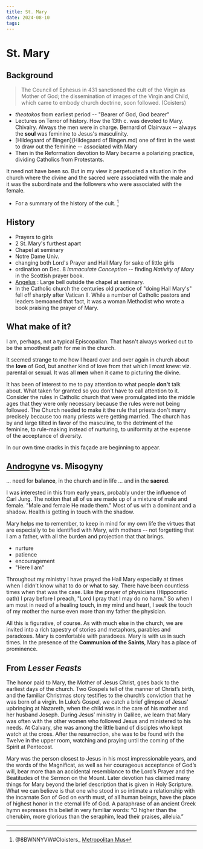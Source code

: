 ```yaml
---
title: St. Mary
date: 2024-08-10
tags: 
---
```

# St. Mary

## Background

> The Council of Ephesus in 431 sanctioned the cult of the Virgin as Mother of God; the dissemination of images of the Virgin and Child, which came to embody church doctrine, soon followed. (Coisters)

- *theotokos* from earliest period -- "Bearer of God, God bearer"
- Lectures on Terror of history. How the 13th c. was devoted to Mary. Chivalry. Always the men were in charge. Bernard of Clairvaux -- always the **soul** was feminine to Jesus's masculinity.
- [Hildegaard of Bingen](Hildegaard of Bingen.md) one of first in the west to draw out the feminine -- associated with Mary
- Then in the Reformation devotion to Mary became a polarizing practice, dividing Catholics from Protestants.

It need not have been so. But in my view it perpetuated a situation in the church where the divine and the sacred were associated with the male and it was the subordinate and the followers who were associated with the female.

- For a summary of the history of the cult. [^1]

## History

- Prayers to girls
- 2 St. Mary's furthest apart
- Chapel at seminary
- Notre Dame Univ.
- changing both Lord's Prayer and Hail Mary for sake of little girls
- ordination on Dec. 8 *Immaculate Conception* -- finding *Nativity of Mary* in the Scottish prayer book. 
- [Angelus](Angelus.md) : Large bell outside the chapel at seminary.
- In the Catholic church the centuries old practice of "doing Hail Mary's" fell off sharply after Vatican II. While a number of Catholic pastors and leaders bemoaned that fact, it was a woman Methodist who wrote a book praising the prayer of Mary. 

## What make of it?

I am, perhaps, not a typical Episcopalian. That hasn't always worked out to be the smoothest path for me in the church.

It seemed strange to me how I heard over and over again in church about the **love** of God, but another kind of love from that which I most knew: viz. parental or sexual. It was all **men** when it came to picturing the divine. 

It has been of interest to me to pay attention to what people **don't** talk about. What taken for granted so you don't have to call attention to it. Consider the rules in Catholic church that were promulgated into the middle ages that they were only necessary because the rules were not being followed. The Church needed to make it the rule that priests don't marry precisely because too many priests were getting married. The church has by and large tilted in favor of the masculine, to the detriment of the feminine, to rule-making instead of nurturing, to uniformity at the expense of the acceptance of diversity.

In our own time cracks in this façade are beginning to appear. 

## [Androgyne](Androgyne.md) vs. Misogyny

… need for **balance**, in the church and in life … and in the **sacred**.

I was interested in this from early years, probably under the influence of Carl Jung. The notion that all of us are made up of a mixture of male and female. "Male and female He made them." Most of us with a dominant and a shadow. Health is getting in touch with the shadow.

Mary helps me to remember, to keep in mind for my own life the virtues that are especially to be identified with Mary, with mothers -- not forgetting that I am a father, with all the burden and projection that that brings.

- nurture
- patience
- encouragement
- "Here I am"

Throughout my ministry I have prayed the Hail Mary especially at times when I didn't know what to do or what to say. There have been countless times when that was the case. Like the prayer of physicians (Hippocratic oath) I pray before I preach, "Lord I pray that I may do no harm." So when I am most in need of a healing touch, in my mind and heart, I seek the touch of my mother the nurse even more than my father the physician.

All this is figurative, of course. As with much else in the church, we are invited into a rich tapestry of stories and metaphors, parables and paradoxes. Mary is comfortable with paradoxes. Mary is with us in such times. In the presence of the **Communion of the Saints**, Mary has a place of prominence. 

## From *Lesser Feasts*

The honor paid to Mary, the Mother of Jesus Christ, goes back to the earliest days of the church. Two Gospels tell of the manner of Christ’s birth, and the familiar Christmas story testifies to the church’s conviction that he was born of a virgin. In Luke’s Gospel, we catch a brief glimpse of Jesus’ upbringing at Nazareth, when the child was in the care of his mother and her husband Joseph.  During Jesus’ ministry in Galilee, we learn that Mary was often with the other women who followed Jesus and ministered to his needs.  At Calvary, she was among the little band of disciples who kept watch at the cross. After the resurrection, she was to be found with the Twelve in the upper room, watching and praying until the coming of the Spirit at Pentecost.

Mary was the person closest to Jesus in his most impressionable years, and the words of the Magnificat, as well as her courageous acceptance of God’s will, bear more than an accidental resemblance to the Lord’s Prayer and the Beatitudes of the Sermon on the Mount.  Later devotion has claimed many things for Mary beyond the brief description that is given in Holy Scripture. What we can believe is that one who stood in so intimate a relationship with the incarnate Son of God on earth must, of all human beings, have the place of highest honor in the eternal life of God. A paraphrase of an ancient Greek hymn expresses this belief in very familiar words: “O higher than the cherubim, more glorious than the seraphim, lead their praises, alleluia.”

---

[^1]: @8BWNNYVW#Cloisters_  [Metropolitan Mus](https://www.metmuseum.org/toah/hd/virg/hd_virg.htm)


